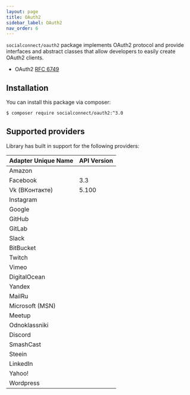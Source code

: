```yaml
---
layout: page
title: OAuth2
sidebar_label: OAuth2
nav_order: 6
---
```


`socialconnect/oauth2` package implements OAuth2 protocol and provide interfaces and abstract classes that 
allow developers to easily create OAuth2 clients.

- OAuth2 [RFC 6749](https://tools.ietf.org/html/rfc6749)

## Installation

You can install this package via composer:

```sh
$ composer require socialconnect/oauth2:^3.0
```

## Supported providers

Library has built in support for the following providers:

| Adapter Unique Name             | API Version  |
|---------------------------------|--------------|
| Amazon                          |              |
| Facebook                        | 3.3          |
| Vk (ВКонтакте)                  | 5.100        |
| Instagram                       |              |
| Google                          |              |
| GitHub                          |              |
| GitLab                          |              |
| Slack                           |              |
| BitBucket                       |              |
| Twitch                          |              |
| Vimeo                           |              |
| DigitalOcean                    |              |
| Yandex                          |              |
| MailRu                          |              |
| Microsoft (MSN)                 |              |
| Meetup                          |              |
| Odnoklassniki                   |              |
| Discord                         |              |
| SmashCast                       |              |
| Steein                          |              |
| LinkedIn                        |              |
| Yahoo!                          |              |
| Wordpress                       |              |
